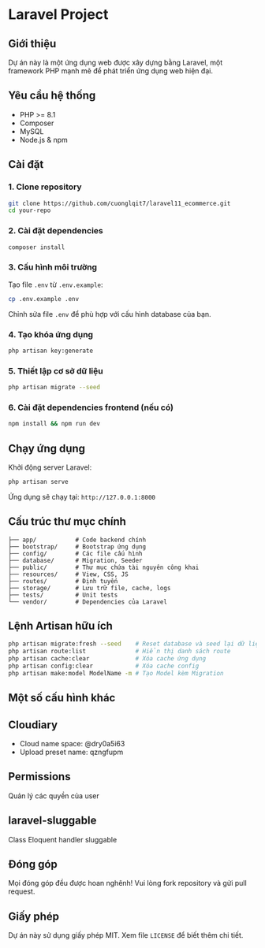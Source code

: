 # Laravel Project

## Giới thiệu

Dự án này là một ứng dụng web được xây dựng bằng Laravel, một framework PHP mạnh mẽ để phát triển ứng dụng web hiện đại.

## Yêu cầu hệ thống

-   PHP >= 8.1
-   Composer
-   MySQL
-   Node.js & npm

## Cài đặt

### 1. Clone repository

```bash
git clone https://github.com/cuonglqit7/laravel11_ecommerce.git
cd your-repo
```

### 2. Cài đặt dependencies

```bash
composer install
```

### 3. Cấu hình môi trường

Tạo file `.env` từ `.env.example`:

```bash
cp .env.example .env
```

Chỉnh sửa file `.env` để phù hợp với cấu hình database của bạn.

### 4. Tạo khóa ứng dụng

```bash
php artisan key:generate
```

### 5. Thiết lập cơ sở dữ liệu

```bash
php artisan migrate --seed
```

### 6. Cài đặt dependencies frontend (nếu có)

```bash
npm install && npm run dev
```

## Chạy ứng dụng

Khởi động server Laravel:

```bash
php artisan serve
```

Ứng dụng sẽ chạy tại: `http://127.0.0.1:8000`

## Cấu trúc thư mục chính

```
├── app/           # Code backend chính
├── bootstrap/     # Bootstrap ứng dụng
├── config/        # Các file cấu hình
├── database/      # Migration, Seeder
├── public/        # Thư mục chứa tài nguyên công khai
├── resources/     # View, CSS, JS
├── routes/        # Định tuyến
├── storage/       # Lưu trữ file, cache, logs
├── tests/         # Unit tests
└── vendor/        # Dependencies của Laravel
```

## Lệnh Artisan hữu ích

```bash
php artisan migrate:fresh --seed    # Reset database và seed lại dữ liệu
php artisan route:list              # Hiển thị danh sách route
php artisan cache:clear             # Xóa cache ứng dụng
php artisan config:clear            # Xóa cache config
php artisan make:model ModelName -m # Tạo Model kèm Migration
```

## Một số cấu hình khác

## Cloudiary

-   Cloud name space: @dry0a5i63
-   Upload preset name: qzngfupm

## Permissions

Quản lý các quyền của user

## laravel-sluggable

Class Eloquent handler sluggable

## Đóng góp

Mọi đóng góp đều được hoan nghênh! Vui lòng fork repository và gửi pull request.

## Giấy phép

Dự án này sử dụng giấy phép MIT. Xem file `LICENSE` để biết thêm chi tiết.
